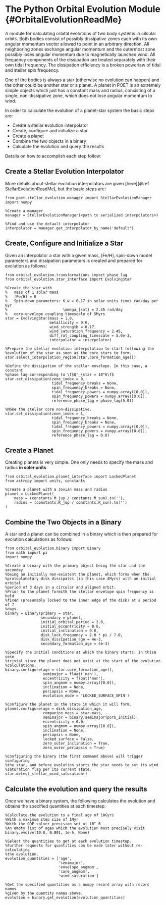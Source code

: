 The Python Orbital Evolution Module {#OrbitalEvolutionReadMe}
===================================

A module for calculating orbital evolutions of two body systems in cilcular
orbits. Both bodies consist of possibly dissipative zones each with its own
angular momentum vector allowed to point in an arbitrary direction. All
neighboring zones exchange angular momentum and the outermost zone possibly
loses angular momentum due to magnetically launched wind. All frequency
components of the dissipation are treated separately with their own tidal
frequency. The dissipation efficiency is a broken powerlaw of tidal and stellar
spin frequency.

One of the bodies is always a star (otherwise no evolution can happen) and the
other could be another star or a planet. A planet in POET is an extremely simple
objects which just has a constant mass and radius, consisting of a single,
non-dissipative zone, which does not lose angular momentum to wind.

In order to calculate the evolution of a planet-star system the basic steps are:
 * Create a stellar evolution interpolator
 * Create, configure and initialize a star
 * Create a planet
 * Combine the two objects in a binary
 * Calculate the evolution and query the results

Details on how to accomplish each step follow:

Create a Stellar Evolution Interpolator
---------------------------------------

More details about stellar evolution interpolators are given
[here](@ref StellarEvolutionReadMe), but the basic steps are:

    from poet.stellar_evolution.manager import StellarEvolutionManager
    import numpy

    %Create a manager
    manager = StellarEvolutionManager(<path to serialized interpolators>)

    %Find and use the default interpolator
    interpolator = manager.get_interpolator_by_name('default')

Create, Configure and Initialize a Star
---------------------------------------

Given an interpolator a star with a given mass, [Fe/H], spin-down model
parameters and dissipation parameters is created and prepared for evolution as
follows:

    from orbital_evolution.transformations import phase_lag
    from orbital_evolution.star_interface import EvolvingStar

    %Create the star with
    %   mass of 1 solar mass
    %   [Fe/H] = 0
    %   Spin-down parameters: K_w = 0.17 in solar units times rad/day per Gyr
    %                         \omega_{sat} = 2.45 rad/day
    %   core-envelope coupling timescale of 5Myrs
    star = EvolvingStar(mass = 1.0,
                        metallicity = 0.0,
                        wind_strength = 0.17,
                        wind_saturation_frequency = 2.45,
                        diff_rot_coupling_timescale = 5.0e-3,
                        interpolator = interpolator)

    %Prepare the stellar evolution interpolation to start following the
    %evolution of the star as soon as the core stars to form.
    star.select_interpolation_region(star.core_formation_age())

    %Define the dissipation of the stellar envelope. In this case, a constant
    %phase lag corresponding to \f$Q'_\star = 10^6\f$
    star.set_dissipation(zone_index = 0,
                         tidal_frequency_breaks = None,
                         spin_frequency_breaks = None,
                         tidal_frequency_powers = numpy.array([0.0]),
                         spin_frequency_powers = numpy.array([0.0]),
                         reference_phase_lag = phase_lag(6.0))

    %Make the stellar core non-dissipative.
    star.set_dissipation(zone_index = 1,
                         tidal_frequency_breaks = None,
                         spin_frequency_breaks = None,
                         tidal_frequency_powers = numpy.array([0.0]),
                         spin_frequency_powers = numpy.array([0.0]),
                         reference_phase_lag = 0.0)

Create a Planet
---------------

Creating planets is very simple. One only needs to specify the mass and radius
**in soler units**.

    from orbital_evolution.planet_interface import LockedPlanet
    from astropy import units, constants

    %Create a planet with a Jovian mass and radius
    planet = LockedPlanet(
        mass = (constants.M_jup / constants.M_sun).to(''),
        radius = (constants.R_jup / constants.R_sun).to('')
    )

Combine the Two Objects in a Binary
-----------------------------------

A star and a planet can be combined in a binary which is then prepared for
evolution calculations as follows:

    from orbital_evolution.binary import Binary
    from math import pi
    import numpy

    %Create a binary with the primary object being the star and the seconday
    %being an initially non-existent the planet, which forms when the
    %protoplanetary disk dissipates (in this case 4Myrs) with an initial orbital
    %period of 3 days in a circular and aligned orbit.
    %Prior to the planet formith the stellar envelope spin frequency is held
    %fixed (presumably locked to the inner edge of the disk) at a period of 7
    %days.
    binary = Binary(primary = star,
                    secondary = planet,
                    initial_orbital_period = 3.0,
                    initial_eccentricity = 0.0,
                    initial_inclination = 0.0,
                    disk_lock_frequency = 2.0 * pi / 7.0,
                    disk_dissipation_age = 4e-3,
                    secondary_formation_age = 4e-3)

    %Specify the initial conditions at which the binary starts. In thisa cese
    %trivial since the planet does not exist at the start of the evolution
    %calculations.
    binary.configure(age = star.core_formation_age(),
                     semimajor = float('nan'),
                     eccentricity = float('nan'),
                     spin_angmom = numpy.array([0.0]),
                     inclination = None,
                     periapsis = None,
                     evolution_mode = 'LOCKED_SURFACE_SPIN')

    %Configure the planet in the state in which it will form.
    planet.configure(age = disk_dissipation_age,
                     companion_mass = star.mass,
                     semimajor = binary.semimajor(porb_initial),
                     eccentricity = 0.0,
                     spin_angmom = numpy.array([0.0]),
                     inclination = None,
                     periapsis = None,
                     locked_surface = False,
                     zero_outer_inclination = True,
                     zero_outer_periapsis = True)

    %Configuring the binary (the first command above) will trigger configuring
    %the star, and before evolution starts the star needs to set its wind
    %saturation flag per its current state.
    star.detect_stellar_wind_saturation()

Calculate the evolution and query the results
---------------------------------------------

Once we have a binary system, the following calculates the evolution and obtains
the specified quantities at each timestep:

    %Calculate the evolution to a final age of 10Gyrs
    %With a maximum step size of 1Myr
    %With the ODE solver precision set ot 10^-6
    %An empty list of ages which the evolution must precisely visit
    binary.evolve(10.0, 0.001, 1e-6, None)

    %Select the quantities to get at each evolution timestep.
    %Further requests for quantities can be made later without re-calculating
    %the evolution.
    evolution_quantities = ['age',
                            'semimajor',
                            'envelope_angmom',
                            'core_angmom',
                            'wind_saturation']
    
    %Get the specified quantities as a numpy record array with record names
    %given by the quantity names above.
    evolution = binary.get_evolution(evolution_quantities)
